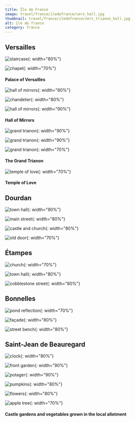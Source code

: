 ```yaml
---
title: Île de France
image: travel/france/iledefrance/vers_hall.jpg
thumbnail: travel/france/iledefrance/vers_trianon_hall.jpg
alt: île de france
category: france
---
```


## Versailles

![staircase](./assets/img/travel/france/iledefrance/vers_staircase.jpg){: width="80%"}

![chapel](./assets/img/travel/france/iledefrance/vers_chapel.jpg){: width="70%"}

#### Palace of Versailles

![hall of mirrors](./assets/img/travel/france/iledefrance/vers_hall_mirrors1.jpg){: width="80%"}

![chandelier](./assets/img/travel/france/iledefrance/vers_chandelier.jpg){: width="80%"}

![hall of mirrors](./assets/img/travel/france/iledefrance/vers_hall_mirrors2.jpg){: width="90%"}

#### Hall of Mirrors

![grand trianon](./assets/img/travel/france/iledefrance/vers_trianon_mirrors.jpg){: width="90%"}

![grand trianon](./assets/img/travel/france/iledefrance/vers_trianon_hall.jpg){: width="90%"}

![grand trianon](./assets/img/travel/france/iledefrance/vers_trianon_arches.jpg){: width="70%"}

#### The Grand Trianon

![temple of love](./assets/img/travel/france/iledefrance/vers_temple_love.jpg){: width="70%"}

#### Temple of Love

## Dourdan

![town hall](./assets/img/travel/france/iledefrance/dourdan_town_hall.jpg){: width="90%"}

![main street](./assets/img/travel/france/iledefrance/dourdan_street.jpg){: width="80%"}

![castle and church](./assets/img/travel/france/iledefrance/dourdan_castle_church.jpg){: width="80%"}

![old door](./assets/img/travel/france/iledefrance/dourdan_door.jpg){: width="70%"}

## Étampes

![church](./assets/img/travel/france/iledefrance/etampes_church.jpg){: width="70%"}

![town hall](./assets/img/travel/france/iledefrance/etampes_town_hall.jpg){: width="80%"}

![cobblestone street](./assets/img/travel/france/iledefrance/etampes_street.jpg){: width="80%"}

## Bonnelles

![pond reflection](./assets/img/travel/france/iledefrance/bonnelles_pond.jpg){: width="70%"}

![façade](./assets/img/travel/france/iledefrance/bonnelles_facade.jpg){: width="80%"}

![street bench](./assets/img/travel/france/iledefrance/bonnelles_bench.jpg){: width="80%"}

## Saint-Jean de Beauregard

![clock](./assets/img/travel/france/iledefrance/saintjean_clock.jpg){: width="80%"}

![front garden](./assets/img/travel/france/iledefrance/saintjean_front.jpg){: width="90%"}

![potager](./assets/img/travel/france/iledefrance/saintjean_potager.jpg){: width="90%"}

![pumpkins](./assets/img/travel/france/iledefrance/saintjean_pumpkins.jpg){: width="80%"}

![flowers](./assets/img/travel/france/iledefrance/saintjean_flowers.jpg){: width="80%"}

![apple tree](./assets/img/travel/france/iledefrance/saintjean_apple.jpg){: width="70%"}

#### Castle gardens and vegetables grown in the local allotment
